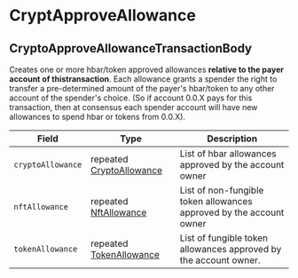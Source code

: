 # CryptApproveAllowance

## CryptoApproveAllowanceTransactionBody

Creates one or more hbar/token approved allowances **relative to the payer account of thistransaction**. Each allowance grants a spender the right to transfer a pre-determined amount of the payer's hbar/token to any other account of the spender's choice. (So if account 0.0.X pays for this transaction, then at consensus each spender account will have new allowances to spend hbar or tokens from 0.0.X).



| Field             | Type                                                          | Description                                                         |
| ----------------- | ------------------------------------------------------------- | ------------------------------------------------------------------- |
| `cryptoAllowance` | repeated [CryptoAllowance](../basic-types/cyrptoallowance.md) | List of hbar allowances approved by the account owner               |
| `nftAllowance`    | repeated [NftAllowance](../basic-types/nftallowance.md)       | List of non-fungible token allowances approved by the account owner |
| `tokenAllowance`  | repeated [TokenAllowance](../basic-types/tokenallowance.md)   | List of fungible token allowances approved by the account owner.    |
